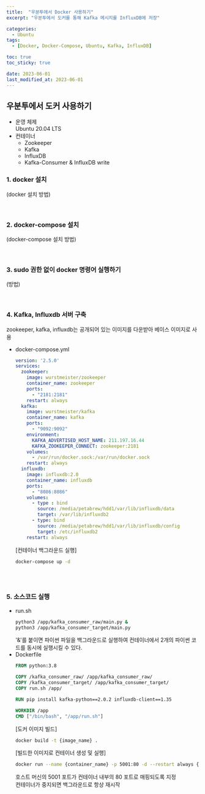 ```yaml
---
title:  "우분투에서 Docker 사용하기"
excerpt: "우분투에서 도커를 통해 Kafka 메시지를 InfluxDB에 저장"

categories:
  - Ubuntu
tags:
  - [Docker, Docker-Compose, Ubuntu, Kafka, InfluxDB]

toc: true
toc_sticky: true

date: 2023-06-01
last_modified_at: 2023-06-01
---
```


## 우분투에서 도커 사용하기  
- 운영 체제  
  Ubuntu 20.04 LTS  
- 컨테이너  
  - Zookeeper  
  - Kafka  
  - InfluxDB  
  - Kafka-Consumer & InfluxDB write 

### 1. docker 설치  
(docker 설치 방법)  
<br><br>  

### 2. docker-compose 설치  
(docker-compose 설치 방법)  
<br><br>  

### 3. sudo 권한 없이 docker 명령어 실행하기  
(방법)  
<br><br>  

### 4. Kafka, Influxdb 서버 구축  
zookeeper, kafka, influxdb는 공개되어 있는 이미지를 다운받아 베이스 이미지로 사용  

- docker-compose.yml  
  ```yml  
  version: '2.5.0'
  services:
    zookeeper:
      image: wurstmeister/zookeeper
      container_name: zookeeper
      ports:
        - "2181:2181"
      restart: always
    kafka:
      image: wurstmeister/kafka
      container_name: kafka
      ports:
        - "9092:9092"
      environment:
        KAFKA_ADVERTISED_HOST_NAME: 211.197.16.44
        KAFKA_ZOOKEEPER_CONNECT: zookeeper:2181
      volumes:
        - /var/run/docker.sock:/var/run/docker.sock
      restart: always
    influxdb:
      image: influxdb:2.0
      container_name: influxdb
      ports:
        - "8086:8086"
      volumes:
        - type : bind
          source: /media/petabrew/hdd1/var/lib/influxdb/data
          target: /var/lib/influxdb2
        - type: bind
          source: /media/petabrew/hdd1/var/lib/influxdb/config
          target: /etc/influxdb2
      restart: always
  ```  
  [컨테이너 백그라운드 실행]  
  ```bash  
  docker-compose up -d
  ```  
<br><br>  

### 5. 소스코드 실행  
- run.sh  
  ```bash  
  python3 /app/kafka_consumer_raw/main.py &
  python3 /app/kafka_consumer_target/main.py
  ```  
  '&'를 붙이면 파이썬 파일을 백그라운드로 실행하여 컨테이너에서 2개의 파이썬 코드를 동시에 실행시킬 수 있다.  
- Dockerfile  
  ```Dockerfile
  FROM python:3.8

  COPY /kafka_consumer_raw/ /app/kafka_consumer_raw/
  COPY /kafka_consumer_target/ /app/kafka_consumer_target/
  COPY run.sh /app/

  RUN pip install kafka-python==2.0.2 influxdb-client==1.35

  WORKDIR /app
  CMD ["/bin/bash", "/app/run.sh"]
  ```  
  [도커 이미지 빌드]  
  ```bash  
  docker build -t {image_name} .
  ```  
  [빌드한 이미지로 컨테이너 생성 및 실행]
  ```bash  
  docker run --name {container_name} -p 5001:80 -d --restart always {image_name}
  ```  
  호스트 머신의 5001 포트가 컨테이너 내부의 80 포트로 매핑되도록 지정  
  컨테이너가 중지되면 백그라운드로 항상 재시작  
